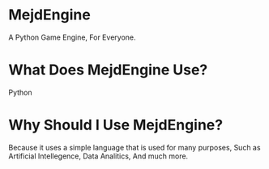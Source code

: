 # MejdEngine
A Python Game Engine, For Everyone.



# What Does MejdEngine Use?
Python



# Why Should I Use MejdEngine?
Because it uses a simple language that is used for many purposes, Such as Artificial Intellegence, Data Analitics, And much more. 
